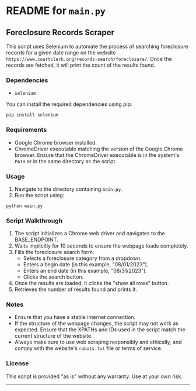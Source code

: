 
# README for `main.py`

## Foreclosure Records Scraper

This script uses Selenium to automate the process of searching foreclosure records for a given date range on the website `https://www.courtclerk.org/records-search/foreclosure/`. Once the records are fetched, it will print the count of the results found.

### Dependencies

- `selenium`
  
You can install the required dependencies using pip:

```
pip install selenium
```

### Requirements

- Google Chrome browser installed.
- ChromeDriver executable matching the version of the Google Chrome browser. Ensure that the ChromeDriver executable is in the system's `PATH` or in the same directory as the script.

### Usage

1. Navigate to the directory containing `main.py`.
2. Run the script using:

```
python main.py
```

### Script Walkthrough

1. The script initializes a Chrome web driver and navigates to the BASE_ENDPOINT.
2. Waits implicitly for 10 seconds to ensure the webpage loads completely.
3. Fills the foreclosure search form:
    - Selects a foreclosure category from a dropdown.
    - Enters a begin date (in this example, "08/01/2023").
    - Enters an end date (in this example, "08/31/2023").
    - Clicks the search button.
4. Once the results are loaded, it clicks the "show all rows" button.
5. Retrieves the number of results found and prints it.

### Notes

- Ensure that you have a stable internet connection.
- If the structure of the webpage changes, the script may not work as expected. Ensure that the XPATHs and IDs used in the script match the current structure of the website.
- Always make sure to use web scraping responsibly and ethically, and comply with the website's `robots.txt` file or terms of service.

### License

This script is provided "as is" without any warranty. Use at your own risk. 

---
